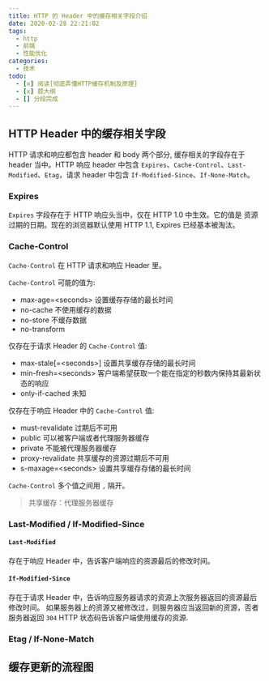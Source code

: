 ```yaml
---
title: HTTP 的 Header 中的缓存相关字段介绍
date: 2020-02-28 22:21:02
tags:
  - http
  - 前端
  - 性能优化
categories:
  - 技术
todo:
  - [x] 阅读[彻底弄懂HTTP缓存机制及原理]
  - [x] 题大纲
  - [] 分段完成
---
```


## HTTP Header 中的缓存相关字段
HTTP 请求和响应都包含 header 和 body 两个部分, 缓存相关的字段存在于 header 当中。HTTP 响应 header 中包含  `Expires`、`Cache-Control`、`Last-Modified`、`Etag`，请求 header 中包含 `If-Modified-Since`、`If-None-Match`。

### Expires
`Expires` 字段存在于 HTTP 响应头当中，仅在 HTTP 1.0 中生效。它的值是 资源过期的日期。现在的浏览器默认使用 HTTP 1.1, Expires 已经基本被淘汰。

### Cache-Control
`Cache-Control` 在 HTTP 请求和响应 Header 里。

`Cache-Control` 可能的值为:
- max-age=\<seconds\>  设置缓存存储的最长时间
- no-cache  不使用缓存的数据
- no-store  不缓存数据
- no-transform

仅存在于请求 Header 的 `Cache-Control` 值:
- max-stale[=\<seconds\>]  设置共享缓存存储的最长时间
- min-fresh=\<seconds\>  客户端希望获取一个能在指定的秒数内保持其最新状态的响应
- only-if-cached 未知

仅存在于响应 Header 中的 `Cache-Control` 值:
- must-revalidate  过期后不可用
- public  可以被客户端或者代理服务器缓存
- private  不能被代理服务器缓存
- proxy-revalidate  共享缓存的资源过期后不可用
- s-maxage=\<seconds\>  设置共享缓存存储的最长时间

`Cache-Control` 多个值之间用 `,` 隔开。
> 共享缓存：代理服务器缓存

### Last-Modified / If-Modified-Since
#### `Last-Modified`
存在于响应 Header 中，告诉客户端响应的资源最后的修改时间。
####  `If-Modified-Since`
存在于请求 Header 中，告诉响应服务器请求的资源上次服务器返回的资源最后修改时间。
如果服务器上的资源又被修改过，则服务器应当返回新的资源，否者服务器返回 `304` HTTP 状态码告诉客户端使用缓存的资源.


### Etag / If-None-Match

## 缓存更新的流程图



[彻底弄懂HTTP缓存机制及原理]:https://www.cnblogs.com/chenqf/p/6386163.html
[Cache-Control]:https://developer.mozilla.org/zh-CN/docs/Web/HTTP/Headers/Cache-Control